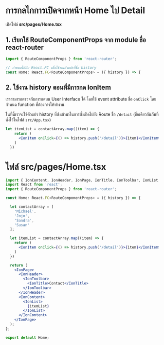 
# การกลไกการเปิดจากหน้า Home ไป Detail

เปิดไฟล์ **src/pages/Home.tsx**

## 1. เรียกใช้ RouteComponentProps จาก module ชื่อ react-router

```js
import { RouteComponentProps } from 'react-router';

// กำหนดให้กับ React.FC เพื่อใช้งานตัวแปรที่ชื่อ history
const Home: React.FC<RouteComponentProps> = ({ history }) => {
```

## 2. ใช้งาน history ตอนที่มีการกด IonItem 

เราสามารถตรวจกับการกดบน User Interface ได้ โดยใช้ event attribute ชื่อ `onClick` โดยกำหนด function ที่ต้องการให้ทำงาน

ในที่นี้เราจะใช้ตัวแปร history ที่ส่งเข้ามาในการสั่งเปิดไปยัง Route ชื่อ `/detail` (ชื่อเดียวกันกับที่ตั้งไว้ในไฟล์ `src/App.tsx`)

```jsx
let itemList = contactArray.map((item) => {
    return (
      <IonItem onClick={() => history.push('/detail')}>{item}</IonItem>
    )
  })
```

# ไฟล์ **src/pages/Home.tsx**

```jsx
import { IonContent, IonHeader, IonPage, IonTitle, IonToolbar, IonList, IonItem } from '@ionic/react';
import React from 'react';
import { RouteComponentProps } from 'react-router';

const Home: React.FC<RouteComponentProps> = ({ history }) => {

  let contactArray = [
    'Michael',
    'Jojo',
    'Sandra',
    'Susan'
  ];

  let itemList = contactArray.map((item) => {
    return (
      <IonItem onClick={() => history.push('/detail')}>{item}</IonItem>
    )
  })

  return (
    <IonPage>
      <IonHeader>
        <IonToolbar>
          <IonTitle>Contact</IonTitle>
        </IonToolbar>
      </IonHeader>
      <IonContent>
        <IonList>
          {itemList}
        </IonList>
      </IonContent>
    </IonPage>
  );
};

export default Home;
```